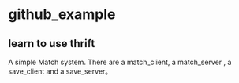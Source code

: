 # github_example
## learn to use thrift

A simple Match system. There are a match_client, a match_server , a save_client and a save_server。
